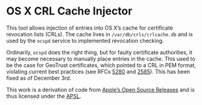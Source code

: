 OS X CRL Cache Injector
=======================

This tool allows injection of entries into OS X’s cache for certificate revocation lists 
(CRLs). The cache lives in `/var/db/crls/crlcache.db` and is used by the `ocspd` service to 
implemented revocation checking.

Ordinarily, `ocspd` does the right thing, but for faulty certificate authorities, it may 
become necessary to manually place entries in the cache. This used to be the case for 
GeoTrust certificates, which pointed to a CRL in PEM format, violating current best 
practices (see RFCs [5280](http://www.ietf.org/rfc/rfc5280.txt) and 
[2585](http://www.ietf.org/rfc/rfc2585.txt)). This has been fixed as of December 3rd.

This work is a derivation of code from [Apple’s Open Source 
Releases](http://www.opensource.apple.com) and is thus licensed under the 
[APSL](http://www.opensource.apple.com/license/apsl/).

